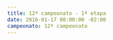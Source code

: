 ```yaml
---
title: 12º campeonato - 1ª etapa
date: 2016-01-17 00:00:00 -02:00
campeonato: 12º campeonato
---
```


